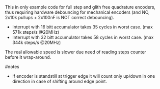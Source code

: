 This in only example code for full step and glith free quadrature encoders, thus requiring hardware debouncing for mechanical encoders (and NO, 2x10k pullups + 2x100nF is NOT correct debouncing).

- Interrupt with 16 bitt accumulator takes 35 cycles in worst case. (max 571k steps/s @20MHz)
- Interrupt with 32 bitt accumulator takes 58 cycles in worst case. (max 344k steps/s @20MHz)

The real allowable speed is slower due need of reading steps counter before it wrap-around.

#notes
- If encoder is standstill at trigger edge it will count only up/down in one direction in case of shifting around edge point.